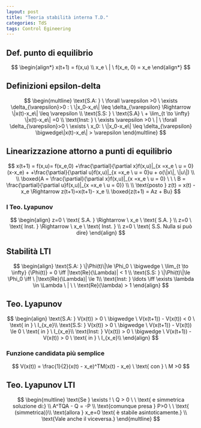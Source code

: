 ```yaml
---
layout: post
title: "Teoria stabilità interna T.D."
categories: TdS
tags: Control Egineering
---
```

## Def. punto di equilibrio

$$
\begin{align*}
x(t+1) = f(x,u) \\
x_e \ | \  f(x_e, 0) = x_e
\end{align*}
$$

<!--excerpt-->


## Definizioni epsilon-delta

$$
\begin{multline}
\text{S.A: } \ \forall \varepsilon >0 \ \exists \delta_{\varepsilon}>0 : \ \|x_0-x_e\| \leq \delta_{\varepsilon} \Rightarrow \|x(t)-x_e\| \leq \varepsilon \\
\text{S.S: } \ \text{S.A} \ + \lim_{t \to \infty} \|x(t)-x_e\| =0 \\ 
\text{Inst: } \ \exists \varepsilon >0 \ | \ \forall \delta_{\varepsilon}>0 \ \exists \ x_0: \ \|x_0-x_e\| \leq \delta_{\varepsilon} \bigwedge\|x(t)-x_e\| > \varepsilon
\end{multline}
$$

## Linearizzazione attorno a punti di equilibrio

$$
x(t+1) = f(x,u)= f(x_e,0) +\frac{\partial}{\partial x}f(x,u)|_{x =x_e \ u = 0}(x-x_e) + +\frac{\partial}{\partial u}f(x,u)|_{x =x_e \ u = 0}u + o(\|x\|, \|u\|) \\  \\
\boxed{A = \frac{\partial}{\partial x}f(x,u)|_{x =x_e \ u = 0} \ \ \ B = \frac{\partial}{\partial u}f(x,u)|_{x =x_e \ u = 0}} \\ \\
\text{posto } z(t) = x(t) - x_e \Rightarrow z(t+1)=x(t+1)- x_e \\ 
\boxed{z(t+1) = Az + Bu}
$$

### I Teo. Lyapunov

$$
\begin{align}
z=0 \ \text{ S.A. } \Rightarrow \ x_e  \ \text{ S.A. }  \\
z=0 \ \text{ Inst. } \Rightarrow \ x_e  \ \text{ Inst. } \\
z=0 \ \text{ S.S. Nulla si può dire} 
\end{align}
$$

## Stabilità LTI

$$
\begin{align}
\text{S.A: } \|\Phi(t)\|\le \Phi_0 \ \bigwedge \ \lim_{t \to \infty} {\Phi(t)} = 0  \iff |\text{Re}(\Lambda)| < 1 \\
 \text{S.S: } \|\Phi(t)\|\le \Phi_0 \iff \ |\text{Re}(\Lambda)| \le 1\\ 
\text{Inst: } \ldots \iff \exists \lambda \in \Lambda \ | \ \ \text{Re}(\lambda) > 1
\end{align}
$$

## Teo. Lyapunov

$$
\begin{align}
\text{S.A: } V(x(t)) > 0 \ \bigwedge \ V(x(t+1)) - V(x(t)) < 0 \ \text{ in } \ I_{x_e}\\
 \text{S.S: } V(x(t)) > 0 \ \bigwedge \ V(x(t+1)) - V(x(t)) \le 0 \ \text{ in } \ I_{x_e}\\ 
\text{Inst: } V(x(t)) > 0 \ \bigwedge \ V(x(t+1)) - V(x(t)) > 0 \ \text{ in } \ I_{x_e}\\
\end{align}
$$

### Funzione candidata più semplice

$$
V(x(t)) = \frac{1}{2}(x(t) - x_e)^TM(x(t) - x_e) \ \text{ con } \ M >0
$$

## Teo. Lyapunov LTI

$$
\begin{multline}
\text{Se } \exists ! \ Q > 0 \ \ \text{    e simmetrica soluzione di:} \\
A^TQA - Q = -P \\
\text{comunque presa } P>0 \ \ \text{  (simmetrica)}\\
\text{allora } x_e=0 \text{ è stabile asintoticamente.} \\
\text{Vale anche il viceversa.}
\end{multline}
$$


